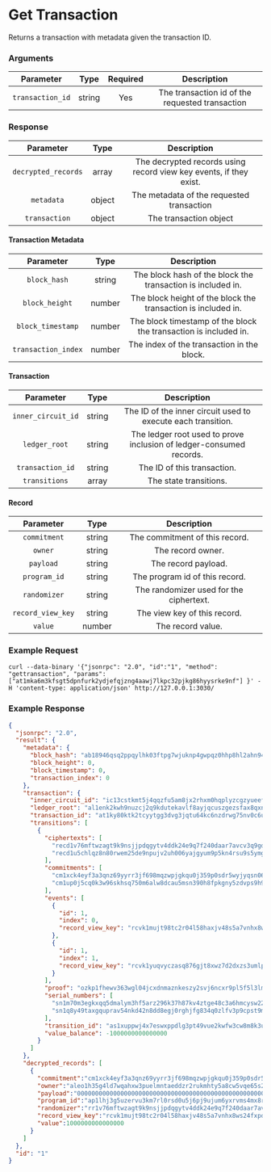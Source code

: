 # Get Transaction
Returns a transaction with metadata given the transaction ID.

### Arguments

|    Parameter     |  Type  | Required |                   Description                   |
|:----------------:|:------:|:--------:|:-----------------------------------------------:|
| `transaction_id` | string |   Yes    | The transaction id of the requested transaction |

### Response

|      Parameter      |  Type  |                            Description                             |
|:-------------------:|:------:|:------------------------------------------------------------------:|
| `decrypted_records` | array  | The decrypted records using record view key events, if they exist. |
|     `metadata`      | object |             The metadata of the requested transaction              |
|    `transaction`    | object |                       The transaction object                       |

#### Transaction Metadata

|      Parameter      |  Type  |                           Description                            |
|:-------------------:|:------:|:----------------------------------------------------------------:|
|    `block_hash`     | string |   The block hash of the block the transaction is included in.    |
|   `block_height`    | number |  The block height of the block the transaction is included in.   |
|  `block_timestamp`  | number | The block timestamp of the block the transaction is included in. |
| `transaction_index` | number |            The index of the transaction in the block.            |

#### Transaction

|     Parameter      |  Type  |                             Description                             |
|:------------------:|:------:|:-------------------------------------------------------------------:|
| `inner_circuit_id` | string |    The ID of the inner circuit used to execute each transition.     |
|   `ledger_root`    | string | The ledger root used to prove inclusion of ledger-consumed records. |
|  `transaction_id`  | string |                     The ID of this transaction.                     |
|   `transitions`    | array  |                       The state transitions.                        |

#### Record

|     Parameter     |  Type  |               Description               |
|:-----------------:|:------:|:---------------------------------------:|
|   `commitment`    | string |     The commitment of this record.      |
|      `owner`      | string |            The record owner.            |
|     `payload`     | string |           The record payload.           |
|   `program_id`    | string |     The program id of this record.      |
|   `randomizer`    | string | The randomizer used for the ciphertext. |
| `record_view_key` | string |      The view key of this record.       |
|      `value`      | number |            The record value.            |

### Example Request
```ignore
curl --data-binary '{"jsonrpc": "2.0", "id":"1", "method": "gettransaction", "params": ["at1mka6m3kfsgt5dpnfurk2ydjefqjzng4aawj7lkpc32pjkg86hyysrke9nf"] }' -H 'content-type: application/json' http://127.0.0.1:3030/
```

### Example Response 
```json
{
  "jsonrpc": "2.0",
  "result": {
    "metadata": {
      "block_hash": "ab18946qsq2ppqylhk03ftpg7wjuknp4gwpqz0hhp8hl2ahn94sg5zqxd8qw8",
      "block_height": 0,
      "block_timestamp": 0,
      "transaction_index": 0
    },
    "transaction": {
      "inner_circuit_id": "ic13cstkmt5j4qqzfu5am8jx2rhxm0hqplyzcgzyueefz7n32xl4h53n4xmxvhjyzaq2c0f7l70a4xszau2ryc",
      "ledger_root": "al1enk2kwh9nuzcj2q9kdutekavlf8ayjqcuszgezsfax8qxn9k0yxqfr9fr2",
      "transaction_id": "at1ky80ktk2tcyytgg3dvg3jqtu64kc6nzdrwg75nv0c6u78grkh5qqdu804w",
      "transitions": [
        {
          "ciphertexts": [
            "recd1v76mftwzagt9k9nsjjpdqgytv4ddk24e9q7f240daar7avcv3q9gd9rx6c230n99jhxfj24xpvkrr5vk04fl2kapa0a0a895hvevzq7tnwuat9lzwpy4c4rxys6uaj34098295t9fff7khqctvkcglumqlvg47rwzhqhw9u5zxfhug9dde67dyjc6uflp4x028mrmzkhfa6qn0l6jju8lfhmy5crcqqefjv8m4zwv34tvk03d65gdmv4fe35wtgy6rmy4heq89uwh0hqe40k2g7nyj2rk6xlgqnf724pt6ynkefxwypmvhhjzk806re4njej552jfq74ej0ykhrcxa93l9n6rkchlhuuzz2fpqtt2npqz8avnv442ng4djm8lve4dlqfelpjjn5yj425rs98pvn5k54gvn5vku3wek3ytxe8zpen7n2saf060j97u8yyygt4y9zqklnek3v",
            "recd1u5chlqz8n80rwem25de9npujv2uh006yajgyum9p5kn4rsu9s5ymgrwgle39pz87s0726g4rg47dx5nl330680gxmyxffyg7p77qvppfql3p3hxncp9fpus8upsa5nlfwfnck7k4hzcjskrnrfza6tqcpgvquuv663ahswju6s3wcawh9ktz87ewzgpj2nc8gc9wd30zc8zsgu5xyen4q352u7y6l985kv2hq6nx9hu4n4mhgglacw7dc026y6qglwh0l302gwxs0s804waax472h4tv2npmprtvp5hkzg7hhm360squhgnxtpdthh0ncyrdklqy57nlfr6z5dm080xd2z9uw3h9fpu9vqsy9q4vakw00wk0prwf92ekmnh9e00v4l2a4sldmcnzcj90p75nqlrd5ek80e6l3xz559meskjeq7kpyhftsxcptc9d009xuh6nxlyszq7uktv"
          ],
          "commitments": [
            "cm1xck4eyf3a3qnz69yyrr3jf698mqzwpjgkqu0j359p0sdr5wyjyqsn0604p",
            "cm1up0j5cq0k3w96skhsq750m6alw8dcau5msn390h8fpkgny5zdvps9h9dp8"
          ],
          "events": [
            {
              "id": 1,
              "index": 0,
              "record_view_key": "rcvk1mujt98tc2r04l58haxjv48s5a7vnhx8ws24fxpdruuk3z37vscqsjtvlg5"
            },
            {
              "id": 1,
              "index": 1,
              "record_view_key": "rcvk1yuqvyczasq876gjt8xwz7d2dxzs3umlp8nccpcg3nmlp4qxs35yqgflhy6"
            }
          ],
          "proof": "ozkp1fhewv363wgl04jcxdnmaznkeszy2svj6ncxr9pl5f5l3lm6mgsr8e6tqxpkhhtxc6pesfd40hxfgwz7luqwwa00uwzu5s8jfq9n743n4y4dldf9htr20jv9zpw59cf4xxwurnpckq0wt8r5hfdn5m2d9qryk20yz9zfeyvv7hrexxvd707qx730q2qeppnu70y0q3rpnqzprtxrclgqptrwlx2cdzg5ywkayn8f04xelpge4d73a3tmyvlyuj5phlv5lxq2afh4zaxnxw8f2e5k32xu9w0vmq7xldqmyv7pxjfj2mzqrwyagg7nzsay34kx2zutx33r0eugfqgtqlhrzrnhqu2npk0kxwcx27rgvpfcwemsns56d7xn0zety5mkcje3ud0usjfhmdwhh3eypzh0x3svs5jhm9nhtpqc7j7ms3gu4rc7d352g42fzv2vvv5lsxuygzqgxrha3j",
          "serial_numbers": [
            "sn1m70m3egkxqq5dmalym3hf5arz296k37h87kv4ztge48c3a6hmcysw22avz",
            "sn1q8y49taxgquprav54nkd42n8dd8egj0rghjfg834q0zlfv3p9cpst9mkj5"
          ],
          "transition_id": "as1xuppwj4x7eswxppdlg3pt49vue2kwfw3cw8m8k3uqxe5e7945g9s4s8lz5",
          "value_balance": -1000000000000000
        }
      ]
    },
    "decrypted_records": [
      {
        "commitment":"cm1xck4eyf3a3qnz69yyrr3jf698mqzwpjgkqu0j359p0sdr5wyjyqsn0604p",
        "owner":"aleo1h35g4ld7wqahxw3puelmntaeddzr2rukmhty5a8cw5vqe65s2cpsrd4ghl",
        "payload":"0000000000000000000000000000000000000000000000000000000000000000000000000000000000000000000000000000000000000000000000000000000000000000000000000000000000000000000000000000000000000000000000000000000000000000000000000000000000000000000000000000000000000000",
        "program_id":"ap1lhj3g5uzervu3km7rl0rsd0u5j6pj9ujum6yxrvms4mx8r2qhew88ga849hnjypghswxceh02frszs45qmd",
        "randomizer":"rr1v76mftwzagt9k9nsjjpdqgytv4ddk24e9q7f240daar7avcv3q9qku3vtg",
        "record_view_key":"rcvk1mujt98tc2r04l58haxjv48s5a7vnhx8ws24fxpdruuk3z37vscqsjtvlg5",
        "value":1000000000000000
      }
    ]
  },
  "id": "1"
}
```